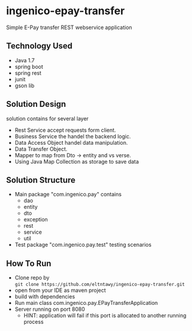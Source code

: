 # ingenico-epay-transfer
Simple E-Pay transfer REST webservice application

Technology Used
--
- Java 1.7
- spring boot
- spring rest
- junit
- gson lib

Solution Design
--
solution contains for several layer
- Rest Service accept requests form client.
- Business Service the handel the backend logic.
- Data Access Object handel data manipulation.
- Data Transfer Object.
- Mapper to map from Dto -> entity and vs verse.
- Using Java Map Collection as storage to save data


Solution Structure
--
- Main package "com.ingenico.pay" contains
    * dao
    * entity
    * dto
    * exception
    * rest
    * service
    * util
- Test package "com.ingenico.pay.test" testing scenarios 

How To Run
--
- Clone repo by <br/>
`git clone https://github.com/eltntawy/ingenico-epay-transfer.git`
- open from your IDE as maven project
- build with dependencies
- Run main class com.ingenico.pay.EPayTransferApplication
- Server running on port 8080 
    * HINT: application will fail if this port is allocated to another running process


